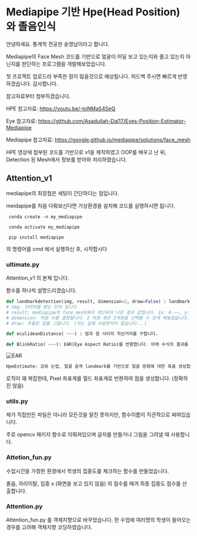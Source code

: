 # Mediapipe 기반 Hpe(Head Position) 와 졸음인식

안녕하세요. 통계학 전공한 송영남이라고 합니다.

Mediapipe의 Face Mesh 코드를 기반으로 얼굴이 어딜 보고 있는지와 졸고 있는지 아닌지를 판단하는 프로그램을 개발해보았습니다.

첫 프로젝트 업로드라 부족한 점이 많을것으로 예상됩니다. 피드백 주시면 빠르게 반영하겠습니다. 감사합니다. 

참고자료부터 첨부하겠습니다.

HPE 참고자료: https://youtu.be/-toNMaS4SeQ

Eye 참고자료: https://github.com/Asadullah-Dal17/Eyes-Position-Estimator-Mediapipe

Mediapipe 참고자료: https://google.github.io/mediapipe/solutions/face_mesh

HPE 영상에 첨부된 코드를 기반으로 v1을 제작하였고 OOP를 배우고 난 뒤, Detection 된 Mesh에서 정보를 받아와 처리하였습니다.

## Attention_v1

mediapipe의 최장점은 세팅이 간단하다는 점입니다. 

meidapipe를 처음 다뤄보신다면 가상환경을 설치해 코드를 실행하시면 됩니다.

``` conda create -n my_mediapipe```

``` conda activate my_mediapipe```

``` pip install mediapipe```

의 명령어를 cmd 에서 실행하신 후, 시작합시다

### ultimate.py

Attention_v1 의 본체 입니다. 

함수를 하나씩 설명드리겠습니다.

```python
def landmarkdetection(img, result, dimension=2, draw=False) : landmark 좌표를 출력합니다. (Pixel 좌표계)
# img: 이미지를 받는 인자 입니다
# result: mediapipe의 face_mesh에서 계산되어 나온 결과 값입니다. {x: 0.~~, y: 0.~~, z: 0 ~~~} 형태의  Frozen Set 입니다.
# dimension: 차원 수를 결정합니다. 2 차원 혹은 3차원을 선택할 수 있게 해놓았습니다. 
# draw: 추출된 점을 그립니다. (저는 실제 사용한적이 없습니다...)
```

```python
def eculideanDistance( ~~~) : 점과 점 사이의 직선거리를 구합니다.
```

```python
def BlinkRatio( ~~~): EAR(Eye Aspect Ratio)를 반환합니다. 아래 수식의 결과를 반환합니다.
```

![EAR](https://user-images.githubusercontent.com/48468043/166609866-6122799c-952a-4261-8775-1832866f9f4e.jpg)


```python
HpeEstimate: 코와 눈썹, 얼굴 윤곽 landmark를 기반으로 얼굴 방향에 대한 축을 생성합니다. 
```

로직이 꽤 복잡한데, Pixel 좌표계를 월드 좌표계로 반환하여 점을 생성합니다. (정확하진 않음)

### utils.py

제가 직접만든 파일은 아니라 모든것을 알진 못하지만, 함수이름이 직관적으로 짜여있습니다.

주로 opencv 패키지 함수로 이뤄져있으며 글자를 만들거나 그림을 그려낼 때 사용합니다.

### Attetion_fun.py

수업시간을 가정한 환경에서 학생의 집중도를 체크하는 함수를 만들었습니다. 

졸음, 자리이탈, 집중 x (화면을 보고 있지 않음) 의 점수를 매겨 최종 집중도 점수를 산출합니다.

### Attention.py

Attention_fun.py 를 객체지향으로 바꾸었습니다. 한 수업에 여러명의 학생이 들어오는 경우를 고려해 객체지향 코딩하였습니다.







